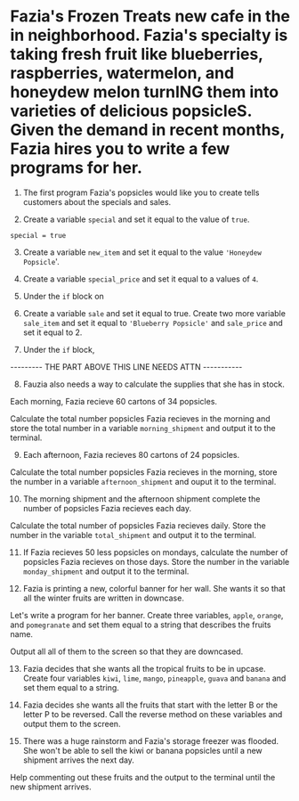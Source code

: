 
# Fazia's Frozen Treats new cafe in the in neighborhood. Fazia's specialty is taking fresh fruit like blueberries, raspberries, watermelon, and honeydew melon turnING them into varieties of delicious popsicleS. Given the demand in recent months, Fazia hires you to write a few programs for her. 


1. The first program Fazia's popsicles would like you to create tells customers about the specials and sales. 


2. Create a variable `special` and set it equal to the value of `true`.

```
special = true 
```

3. Create a variable `new_item` and set it equal to the value `'Honeydew Popsicle`'. 


4. Create a variable `special_price` and set it equal to a values of `4`. 


5. Under the `if` block on 


6. Create a variable `sale` and set it equal to true. Create two more variable `sale_item` and set it equal to `'Blueberry Popsicle'` and `sale_price` and set it equal to 2. 


7. Under the `if` block, 


--------- THE PART ABOVE THIS LINE NEEDS ATTN -----------

8. Fauzia also needs a way to calculate the supplies that she has in stock. 

Each morning, Fazia recieve 60 cartons of 34 popsicles. 

Calculate the total number popsicles Fazia recieves in the morning and store the total number in a variable `morning_shipment` and output it to the terminal. 


9. Each afternoon, Fazia recieves 80 cartons of 24 popsicles. 

Calculate the total number popsicles Fazia recieves in the morning, store the number in a variable `afternoon_shipment` and ouput it to the terminal. 


10. The morning shipment and the afternoon shipment complete the number of popsicles Fazia recieves each day. 

Calculate the total number of popsicles Fazia recieves daily. Store the number in the variable `total_shipment` and output it to the terminal. 


11. If Fazia recieves 50 less popsicles on mondays, calculate the number of popsicles Fazia recieves on those days. Store the number in the variable `monday_shipment` and output it to the terminal. 


12. Fazia is printing a new, colorful banner for her wall. She wants it so that all the winter fruits are written in downcase.

Let's write a program for her banner. Create three variables, `apple`, `orange`, and `pomegranate` and set them equal to a string that describes the fruits name. 

Output all all of them to the screen so that they are downcased. 


13. Fazia decides that she wants all the tropical fruits to be in upcase. Create four variables `kiwi`, `lime`, `mango`, `pineapple`, `guava` and `banana` and set them equal to a string. 


14. Fazia decides she wants all the fruits that start with the letter B or the letter P to be reversed. Call the reverse method on these variables and output them to the screen. 


15. There was a huge rainstorm and Fazia's storage freezer was flooded. She won't be able to sell the kiwi or banana popsicles until a new shipment arrives the next day. 

Help commenting out these fruits and the output to the terminal until the new shipment arrives. 

